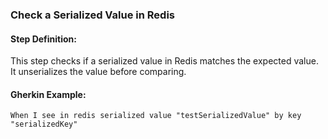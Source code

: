 ### Check a Serialized Value in Redis

#### Step Definition:

This step checks if a serialized value in Redis matches the expected value. It unserializes the value before comparing.

#### Gherkin Example:

```gherkin
When I see in redis serialized value "testSerializedValue" by key "serializedKey"